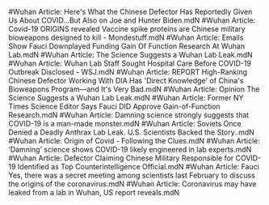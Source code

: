 #Wuhan
Article: Here's What the Chinese Defector Has Reportedly Given Us About COVID...But Also on Joe and Hunter Biden.mdN
#Wuhan
Article: Covid-19 ORIGINS revealed Vaccine spike proteins are Chinese military bioweapons designed to kill - Mondestuff.mdN
#Wuhan
Article: Emails Show Fauci Downplayed Funding Gain Of Function Research At Wuhan Lab.mdN
#Wuhan
Article: The Science Suggests a Wuhan Lab Leak.mdN
#Wuhan
Article: Wuhan Lab Staff Sought Hospital Care Before COVID-19 Outbreak Disclosed - WSJ.mdN
#Wuhan
Article: REPORT High-Ranking Chinese Defector Working With DIA Has 'Direct Knowledge' of China's Bioweapons Program—and It's Very Bad.mdN
#Wuhan
Article: Opinion  The Science Suggests a Wuhan Lab Leak.mdN
#Wuhan
Article: Former NY Times Science Editor Says Fauci DID Approve Gain-of-Function Research.mdN
#Wuhan
Article: Damning science strongly suggests that COVID-19 is a man-made monster.mdN
#Wuhan
Article: Soviets Once Denied a Deadly Anthrax Lab Leak. U.S. Scientists Backed the Story..mdN
#Wuhan
Article: Origin of Covid - Following the Clues.mdN
#Wuhan
Article: ‘Damning’ science shows COVID-19 likely engineered in lab experts.mdN
#Wuhan
Article: Defector Claiming Chinese Military Responsible for COVID-19 Identified as Top Counterintelligence Official.mdN
#Wuhan
Article: Fauci Yes, there was a secret meeting among scientists last February to discuss the origins of the coronavirus.mdN
#Wuhan
Article: Coronavirus may have leaked from a lab in Wuhan, US report reveals.mdN
